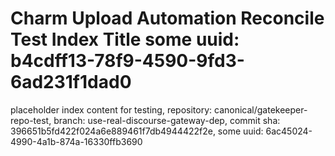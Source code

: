 # Charm Upload Automation Reconcile Test Index Title some uuid: b4cdff13-78f9-4590-9fd3-6ad231f1dad0
 placeholder index content for testing,  repository: canonical/gatekeeper-repo-test,  branch: use-real-discourse-gateway-dep,  commit sha: 396651b5fd422f024a6e889461f7db4944422f2e,  some uuid: 6ac45024-4990-4a1b-874a-16330ffb3690
